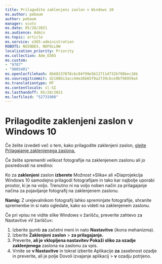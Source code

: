 ```yaml
---
title: Prilagodite zaklenjeni zaslon v Windows 10
ms.author: pebaum
author: pebaum
manager: scotv
ms.date: 05/28/2021
ms.audience: Admin
ms.topic: article
ms.service: o365-administration
ROBOTS: NOINDEX, NOFOLLOW
localization_priority: Priority
ms.collection: Adm_O365
ms.custom:
- "9787"
- "9005401"
ms.openlocfilehash: 8b68237078cbc04f99e5612711d732b798bec16b
ms.sourcegitcommit: d2108b13acc44e26b65f9a2739cbce9bf98959a5
ms.translationtype: MT
ms.contentlocale: sl-SI
ms.lasthandoff: 05/28/2021
ms.locfileid: "52731908"
---
```

# <a name="personalize-your-lock-screen-in-windows-10"></a>Prilagodite zaklenjeni zaslon v Windows 10

Če želite izvedeti več o tem, kako prilagodite zaklenjeni zaslon, [glejte Prilagajanje zaklenjenega zaslona.](https://support.microsoft.com/windows/personalize-your-lock-screen-81dab9b0-35cf-887c-84a0-6de8ef72bea0)

Če želite spremeniti velikost fotografije na zaklenjenem zaslonu ali jo posredovati na sredino:

Ko za **zaklenjeni** zaslon **izberete** Možnost »Slika« ali »Diaprojekcija Windows 10 samodejno prilagodi fotografijam in tako kar najbolje uporabi prostor, ki je na voljo. Trenutno ni na voljo noben način za prilagajanje načina za pojavljanje fotografij na zaklenjenem zaslonu.

**Namig:** Z urejevalnikom fotografij lahko spreminjate fotografije, shranite spremembe in si nato ogledate, kako so videti na zaklenjenem zaslonu.

Če pri vpisu ne vidite slike Windows v žarišču, preverite zahtevo za Nastavitve »V žarišču«: 

1. Izberite gumb **za** začetni meni in nato **Nastavitve** (ikona mehanizma).
1. Izberite **Zaklenjeni zaslon**  >  **za prilagajanje.**
1. Preverite, **ali je vklopljena nastavitev Pokaži sliko za ozadje zaklenjenega** zaslona na zaslonu za vpis.
1. Vrnite se **v Nastavitve** in tokrat izberite Aplikacije **za** zasebnost ozadje in preverite, ali je polje Dovoli izvajanje aplikacij  >   **v** ozadju potrjeno.